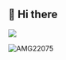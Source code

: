 
<h2>👋 Hi there </h2>

![](https://komarev.com/ghpvc/?username=AMG22075&style=for-the-badge)

<p><img align="center" src="https://github-readme-streak-stats.herokuapp.com/?user=AMG22075&" alt="AMG22075" /></p>



<!--
**AMG22075/AMG22075** is a ✨ _special_ ✨ repository because its `README.md` (this file) appears on your GitHub profile.

Here are some ideas to get you started:

- 🔭 I’m currently working on ...
- 🌱 I’m currently learning ...
- 👯 I’m looking to collaborate on ...
- 🤔 I’m looking for help with ...
- 💬 Ask me about ...
- 📫 How to reach me: ...
- 😄 Pronouns: ...
- ⚡ Fun fact: ...
-->
